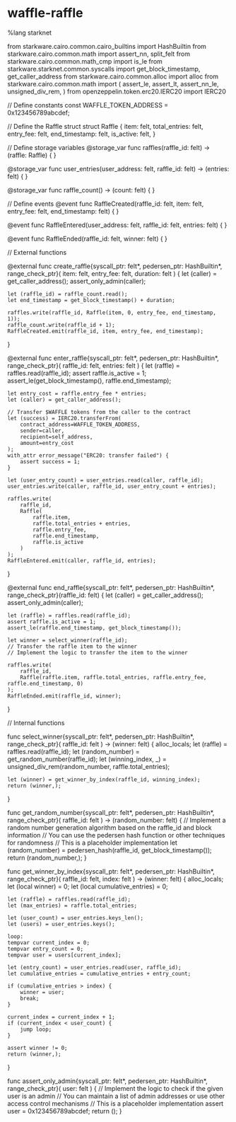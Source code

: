 # waffle-raffle

%lang starknet

from starkware.cairo.common.cairo_builtins import HashBuiltin
from starkware.cairo.common.math import assert_nn, split_felt
from starkware.cairo.common.math_cmp import is_le
from starkware.starknet.common.syscalls import get_block_timestamp, get_caller_address
from starkware.cairo.common.alloc import alloc
from starkware.cairo.common.math import (
    assert_le,
    assert_lt,
    assert_nn_le,
    unsigned_div_rem,
)
from openzeppelin.token.erc20.IERC20 import IERC20

// Define constants
const WAFFLE_TOKEN_ADDRESS = 0x123456789abcdef;

// Define the Raffle struct
struct Raffle {
    item: felt,
    total_entries: felt,
    entry_fee: felt,
    end_timestamp: felt,
    is_active: felt,
}

// Define storage variables
@storage_var
func raffles(raffle_id: felt) -> (raffle: Raffle) {
}

@storage_var
func user_entries(user_address: felt, raffle_id: felt) -> (entries: felt) {
}

@storage_var
func raffle_count() -> (count: felt) {
}

// Define events
@event
func RaffleCreated(raffle_id: felt, item: felt, entry_fee: felt, end_timestamp: felt) {
}

@event
func RaffleEntered(user_address: felt, raffle_id: felt, entries: felt) {
}

@event
func RaffleEnded(raffle_id: felt, winner: felt) {
}

// External functions

@external
func create_raffle{syscall_ptr: felt*, pedersen_ptr: HashBuiltin*, range_check_ptr}(
    item: felt, entry_fee: felt, duration: felt
) {
    let (caller) = get_caller_address();
    assert_only_admin(caller);

    let (raffle_id) = raffle_count.read();
    let end_timestamp = get_block_timestamp() + duration;

    raffles.write(raffle_id, Raffle(item, 0, entry_fee, end_timestamp, 1));
    raffle_count.write(raffle_id + 1);
    RaffleCreated.emit(raffle_id, item, entry_fee, end_timestamp);
}

@external
func enter_raffle{syscall_ptr: felt*, pedersen_ptr: HashBuiltin*, range_check_ptr}(
    raffle_id: felt, entries: felt
) {
    let (raffle) = raffles.read(raffle_id);
    assert raffle.is_active = 1;
    assert_le(get_block_timestamp(), raffle.end_timestamp);

    let entry_cost = raffle.entry_fee * entries;
    let (caller) = get_caller_address();

    // Transfer $WAFFLE tokens from the caller to the contract
    let (success) = IERC20.transferFrom(
        contract_address=WAFFLE_TOKEN_ADDRESS,
        sender=caller,
        recipient=self_address,
        amount=entry_cost
    );
    with_attr error_message("ERC20: transfer failed") {
        assert success = 1;
    }

    let (user_entry_count) = user_entries.read(caller, raffle_id);
    user_entries.write(caller, raffle_id, user_entry_count + entries);

    raffles.write(
        raffle_id,
        Raffle(
            raffle.item,
            raffle.total_entries + entries,
            raffle.entry_fee,
            raffle.end_timestamp,
            raffle.is_active
        )
    );
    RaffleEntered.emit(caller, raffle_id, entries);
}

@external
func end_raffle{syscall_ptr: felt*, pedersen_ptr: HashBuiltin*, range_check_ptr}(raffle_id: felt) {
    let (caller) = get_caller_address();
    assert_only_admin(caller);

    let (raffle) = raffles.read(raffle_id);
    assert raffle.is_active = 1;
    assert_le(raffle.end_timestamp, get_block_timestamp());

    let winner = select_winner(raffle_id);
    // Transfer the raffle item to the winner
    // Implement the logic to transfer the item to the winner

    raffles.write(
        raffle_id,
        Raffle(raffle.item, raffle.total_entries, raffle.entry_fee, raffle.end_timestamp, 0)
    );
    RaffleEnded.emit(raffle_id, winner);
}

// Internal functions

func select_winner{syscall_ptr: felt*, pedersen_ptr: HashBuiltin*, range_check_ptr}(
    raffle_id: felt
) -> (winner: felt) {
    alloc_locals;
    let (raffle) = raffles.read(raffle_id);
    let (random_number) = get_random_number(raffle_id);
    let (winning_index, _) = unsigned_div_rem(random_number, raffle.total_entries);

    let (winner) = get_winner_by_index(raffle_id, winning_index);
    return (winner,);
}

func get_random_number{syscall_ptr: felt*, pedersen_ptr: HashBuiltin*, range_check_ptr}(
    raffle_id: felt
) -> (random_number: felt) {
    // Implement a random number generation algorithm based on the raffle_id and block information
    // You can use the pedersen hash function or other techniques for randomness
    // This is a placeholder implementation
    let (random_number) = pedersen_hash(raffle_id, get_block_timestamp());
    return (random_number,);
}

func get_winner_by_index{syscall_ptr: felt*, pedersen_ptr: HashBuiltin*, range_check_ptr}(
    raffle_id: felt, index: felt
) -> (winner: felt) {
    alloc_locals;
    let (local winner) = 0;
    let (local cumulative_entries) = 0;

    let (raffle) = raffles.read(raffle_id);
    let (max_entries) = raffle.total_entries;

    let (user_count) = user_entries.keys_len();
    let (users) = user_entries.keys();

    loop:
    tempvar current_index = 0;
    tempvar entry_count = 0;
    tempvar user = users[current_index];

    let (entry_count) = user_entries.read(user, raffle_id);
    let cumulative_entries = cumulative_entries + entry_count;

    if (cumulative_entries > index) {
        winner = user;
        break;
    }

    current_index = current_index + 1;
    if (current_index < user_count) {
        jump loop;
    }

    assert winner != 0;
    return (winner,);
}

func assert_only_admin{syscall_ptr: felt*, pedersen_ptr: HashBuiltin*, range_check_ptr}(
    user: felt
) {
    // Implement the logic to check if the given user is an admin
    // You can maintain a list of admin addresses or use other access control mechanisms
    // This is a placeholder implementation
    assert user = 0x123456789abcdef;
    return ();
}
